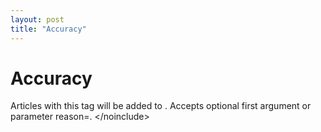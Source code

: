 ```yaml
---
layout: post
title: "Accuracy"
---
```


# Accuracy

Articles with this tag will be added to 
.  Accepts optional first argument or parameter reason=<reason>. &lt;/noinclude&gt;</reason>
